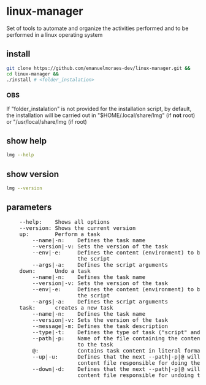 # linux-manager
Set of tools to automate and organize the activities performed and to be performed in a linux operating system

## install

```sh
git clone https://github.com/emanuelmoraes-dev/linux-manager.git &&
cd linux-manager &&
./install # <folder_instalation>
```

### OBS
If "folder_instalation" is not provided for the installation script, by default, the installation will be carried out in "$HOME/.local/share/lmg" (if **not** root) or "/usr/local/share/lmg (if root)

## show help

```sh
lmg --help
```

## show version

```sh
lmg --version
```

## parameters

<pre>    --help:    Shows all options
    --version: Shows the current version
    up:        Perform a task
        --name|-n:    Defines the task name
        --version|-v: Sets the version of the task
        --env|-e:     Defines the content (environment) to be added before
                      the script
        --args|-a:    Defines the script arguments
    down:      Undo a task
        --name|-n:    Defines the task name
        --version|-v: Sets the version of the task
        --env|-e:     Defines the content (environment) to be added before
                      the script
        --args|-a:    Defines the script arguments
    task:      creates a new task
        --name|-n:    Defines the task name
        --version|-v: Sets the version of the task
        --message|-m: Defines the task description
        --type|-t:    Defines the type of task ("script" and "info")
        --path|-p:    Name of the file containing the content to be copied
                      to the task
        @:            Contains task content in literal format
        --up|-u:      Defines that the next --path|-p|@ will define the
                      content file responsible for doing the task
        --down|-d:    Defines that the next --path|-p|@ will define the
                      content file responsible for undoing the task</pre>